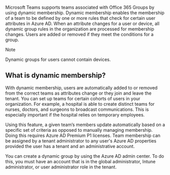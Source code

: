 Microsoft Teams supports teams associated with Office 365 Groups by using dynamic membership. Dynamic membership enables the membership of a team to be defined by one or more rules that check for certain user attributes in Azure AD. When an attribute changes for a user or device, all dynamic group rules in the organization are processed for membership changes. Users are added or removed if they meet the conditions for a group.

> [!NOTE]
> Dynamic groups for users cannot contain devices.

## What is dynamic membership?

With dynamic membership, users are automatically added to or removed from the correct teams as attributes change or they join and leave the tenant. You can set up teams for certain cohorts of users in your organization. For example, a hospital is able to create distinct teams for nurses, doctors, and surgeons to broadcast communications. This is especially important if the hospital relies on temporary employees.

Using this feature, a given team’s members update automatically based on a specific set of criteria as opposed to manually managing membership. Doing this requires Azure AD Premium P1 licenses. Team membership can be assigned by a tenant administrator to any user's Azure AD properties provided the user has a tenant and an administrative account.

You can create a dynamic group by using the Azure AD admin center. To do this, you must have an account that is in the global administrator, Intune administrator, or user administrator role in the tenant.

